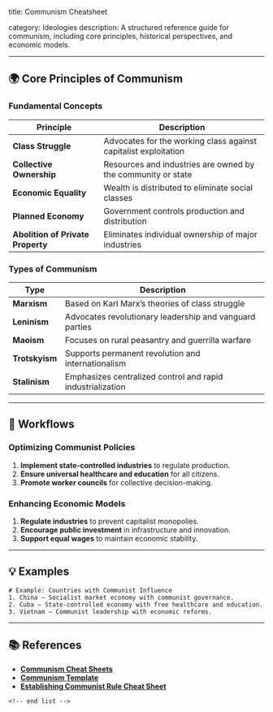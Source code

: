 title: Communism Cheatsheet

category: Ideologies
description: A structured reference guide for communism, including core principles, historical perspectives, and economic models.

---

## 🌍 **Core Principles of Communism**

### **Fundamental Concepts**

| Principle                               | Description                                                     |
| --------------------------------------- | --------------------------------------------------------------- |
| **Class Struggle**                | Advocates for the working class against capitalist exploitation |
| **Collective Ownership**          | Resources and industries are owned by the community or state    |
| **Economic Equality**             | Wealth is distributed to eliminate social classes               |
| **Planned Economy**               | Government controls production and distribution                 |
| **Abolition of Private Property** | Eliminates individual ownership of major industries             |

### **Types of Communism**

| Type                 | Description                                                |
| -------------------- | ---------------------------------------------------------- |
| **Marxism**    | Based on Karl Marx’s theories of class struggle           |
| **Leninism**   | Advocates revolutionary leadership and vanguard parties    |
| **Maoism**     | Focuses on rural peasantry and guerrilla warfare           |
| **Trotskyism** | Supports permanent revolution and internationalism         |
| **Stalinism**  | Emphasizes centralized control and rapid industrialization |

---

## 🔄 **Workflows**

### **Optimizing Communist Policies**

1. **Implement state-controlled industries** to regulate production.
2. **Ensure universal healthcare and education** for all citizens.
3. **Promote worker councils** for collective decision-making.

### **Enhancing Economic Models**

1. **Regulate industries** to prevent capitalist monopolies.
2. **Encourage public investment** in infrastructure and innovation.
3. **Support equal wages** to maintain economic stability.

---

## 💡 **Examples**

```plaintext
# Example: Countries with Communist Influence
1. China – Socialist market economy with communist governance.  
2. Cuba – State-controlled economy with free healthcare and education.  
3. Vietnam – Communist leadership with economic reforms.  
```

---

## 📚 **References**

- **[Communism Cheat Sheets](https://cheatography.com/tag/communism/?sort=downloads)**
- **[Communism Template](https://en.wikipedia.org/wiki/Template%3ACommunism)**
- **[Establishing Communist Rule Cheat Sheet](https://classroom42.com/1-establishing-communist-rule-cheat-sheet-min/)**

```
<!-- end list -->
```
